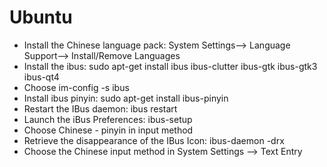 # Ubuntu
- Install the Chinese language pack: System Settings--> Language Support--> Install/Remove Languages
- Install the ibus: sudo apt-get install ibus ibus-clutter ibus-gtk ibus-gtk3 ibus-qt4
- Choose im-config -s ibus
- Install ibus pinyin: sudo apt-get install ibus-pinyin
- Restart the IBus daemon: ibus restart
- Launch the iBus Preferences: ibus-setup
- Choose Chinese - pinyin in input method
- Retrieve the disappearance of the IBus Icon: ibus-daemon -drx
- Choose the Chinese input method in System Settings --> Text Entry
